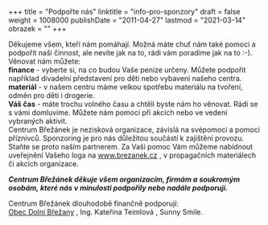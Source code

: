 +++
title = "Podpořte nás"
linktitle = "info-pro-sponzory"
draft = false
weight = 1008000
publishDate = "2011-04-27"
lastmod = "2021-03-14"
obrazek = ""
+++

Děkujeme všem, kteří nám pomáhají. Možná máte chuť nám také pomoci a podpořit naši činnost, ale nevíte jak na to, rádi vám poradíme jak na to :-).  
Věnovat nám můžete:  
**finance** - vyberte si, na co budou Vaše peníze určeny. Můžete podpořit například divadelní představení pro děti nebo vybavení našeho centra.  
**materiál** - v našem centru máme velkou spotřebu materiálu na tvoření, odměn pro děti i drogerie.  
**Váš čas** - máte trochu volného času a chtěli byste nám ho věnovat. Rádi se s vámi domluvíme. Můžete nám pomoci při akcích nebo ve vedení vybraných aktivit.  
Centrum Břežánek je nezisková organizace, závislá na svépomoci a pomoci příznivců. Sponzoring je pro nás důležitou součástí k zajištění provozu. Staňte se proto naším partnerem. Za Vaši pomoc Vám můžeme nabídnout uveřejnění Vašeho loga na www.brezanek.cz , v propagačních materiálech či akcích organizace.  

***Centrum Břežánek děkuje všem organizacím, firmám a soukromým osobám, které nás v minulosti podpořily nebo nadále podporují.***  

Centrum Břežánek dlouhodobě finančně podporují:  
[Obec Dolní Břežany](http://www.dolnibrezany.cz/) , Ing. Kateřina Teimlová , Sunny Smile.
